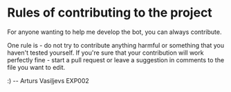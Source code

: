 # Rules of contributing to the project

For anyone wanting to help me develop the bot, you can always contribute.

One rule is - do not try to contribute anything harmful or something that you haven't tested yourself.
If you're sure that your contribution will work perfectly fine - start a pull request or leave a suggestion in comments to the file you want to edit.

:)
-- Arturs Vasiļjevs EXP002
